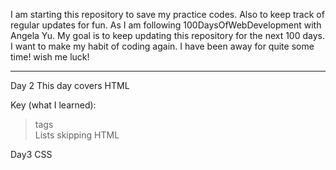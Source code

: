 I am starting this repository to save my practice codes. Also to keep track of regular updates for fun.
As I am following 100DaysOfWebDevelopment with Angela Yu. My goal is to keep updating this repository for the next 100 days.
I want to make my habit of coding again. I have been away for quite some time!
wish me luck!

---

Day 2
This day covers HTML

Key (what I learned):

> tags <br/>
> Lists
> skipping HTML

<!-- it was bicoming boring -->
<!-- let's find out if i learn something new in CSS section which I am pretty sure I will because i see 3 huge sections of css here! -->

Day3 CSS
